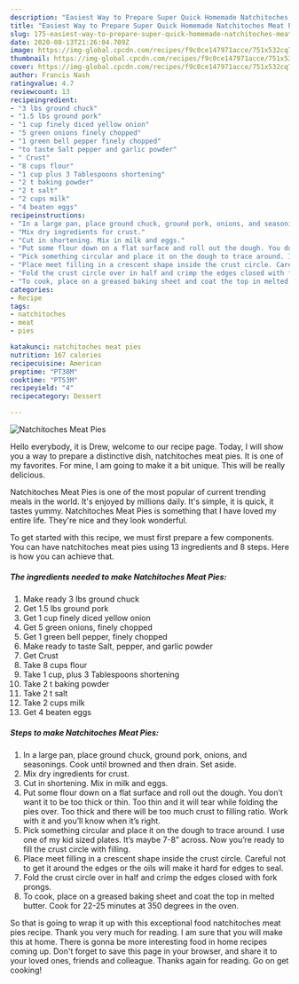 ```yaml
---
description: "Easiest Way to Prepare Super Quick Homemade Natchitoches Meat Pies"
title: "Easiest Way to Prepare Super Quick Homemade Natchitoches Meat Pies"
slug: 175-easiest-way-to-prepare-super-quick-homemade-natchitoches-meat-pies
date: 2020-08-13T21:26:04.709Z
image: https://img-global.cpcdn.com/recipes/f9c0ce147971acce/751x532cq70/natchitoches-meat-pies-recipe-main-photo.jpg
thumbnail: https://img-global.cpcdn.com/recipes/f9c0ce147971acce/751x532cq70/natchitoches-meat-pies-recipe-main-photo.jpg
cover: https://img-global.cpcdn.com/recipes/f9c0ce147971acce/751x532cq70/natchitoches-meat-pies-recipe-main-photo.jpg
author: Francis Nash
ratingvalue: 4.7
reviewcount: 13
recipeingredient:
- "3 lbs ground chuck"
- "1.5 lbs ground pork"
- "1 cup finely diced yellow onion"
- "5 green onions finely chopped"
- "1 green bell pepper finely chopped"
- "to taste Salt pepper and garlic powder"
- " Crust"
- "8 cups flour"
- "1 cup plus 3 Tablespoons shortening"
- "2 t baking powder"
- "2 t salt"
- "2 cups milk"
- "4 beaten eggs"
recipeinstructions:
- "In a large pan, place ground chuck, ground pork, onions, and seasonings. Cook until browned and then drain. Set aside."
- "Mix dry ingredients for crust."
- "Cut in shortening. Mix in milk and eggs."
- "Put some flour down on a flat surface and roll out the dough. You don’t want it to be too thick or thin. Too thin and it will tear while folding the pies over. Too thick and there will be too much crust to filling ratio. Work with it and you’ll know when it’s right."
- "Pick something circular and place it on the dough to trace around. I use one of my kid sized plates. It’s maybe 7-8” across. Now you’re ready to fill the crust circle with filling."
- "Place meet filling in a crescent shape inside the crust circle. Careful not to get it around the edges or the oils will make it hard for edges to seal."
- "Fold the crust circle over in half and crimp the edges closed with fork prongs."
- "To cook, place on a greased baking sheet and coat the top in melted butter. Cook for 22-25 minutes at 350 degrees in the oven."
categories:
- Recipe
tags:
- natchitoches
- meat
- pies

katakunci: natchitoches meat pies 
nutrition: 167 calories
recipecuisine: American
preptime: "PT38M"
cooktime: "PT53M"
recipeyield: "4"
recipecategory: Dessert

---
```



![Natchitoches Meat Pies](https://img-global.cpcdn.com/recipes/f9c0ce147971acce/751x532cq70/natchitoches-meat-pies-recipe-main-photo.jpg)

Hello everybody, it is Drew, welcome to our recipe page. Today, I will show you a way to prepare a distinctive dish, natchitoches meat pies. It is one of my favorites. For mine, I am going to make it a bit unique. This will be really delicious.

Natchitoches Meat Pies is one of the most popular of current trending meals in the world. It's enjoyed by millions daily. It's simple, it is quick, it tastes yummy. Natchitoches Meat Pies is something that I have loved my entire life. They're nice and they look wonderful.




To get started with this recipe, we must first prepare a few components. You can have natchitoches meat pies using 13 ingredients and 8 steps. Here is how you can achieve that.

<!--inarticleads1-->

##### The ingredients needed to make Natchitoches Meat Pies:

1. Make ready 3 lbs ground chuck
1. Get 1.5 lbs ground pork
1. Get 1 cup finely diced yellow onion
1. Get 5 green onions, finely chopped
1. Get 1 green bell pepper, finely chopped
1. Make ready to taste Salt, pepper, and garlic powder
1. Get  Crust
1. Take 8 cups flour
1. Take 1 cup, plus 3 Tablespoons shortening
1. Take 2 t baking powder
1. Take 2 t salt
1. Take 2 cups milk
1. Get 4 beaten eggs




<!--inarticleads2-->

##### Steps to make Natchitoches Meat Pies:

1. In a large pan, place ground chuck, ground pork, onions, and seasonings. Cook until browned and then drain. Set aside.
1. Mix dry ingredients for crust.
1. Cut in shortening. Mix in milk and eggs.
1. Put some flour down on a flat surface and roll out the dough. You don’t want it to be too thick or thin. Too thin and it will tear while folding the pies over. Too thick and there will be too much crust to filling ratio. Work with it and you’ll know when it’s right.
1. Pick something circular and place it on the dough to trace around. I use one of my kid sized plates. It’s maybe 7-8” across. Now you’re ready to fill the crust circle with filling.
1. Place meet filling in a crescent shape inside the crust circle. Careful not to get it around the edges or the oils will make it hard for edges to seal.
1. Fold the crust circle over in half and crimp the edges closed with fork prongs.
1. To cook, place on a greased baking sheet and coat the top in melted butter. Cook for 22-25 minutes at 350 degrees in the oven.




So that is going to wrap it up with this exceptional food natchitoches meat pies recipe. Thank you very much for reading. I am sure that you will make this at home. There is gonna be more interesting food in home recipes coming up. Don't forget to save this page in your browser, and share it to your loved ones, friends and colleague. Thanks again for reading. Go on get cooking!
